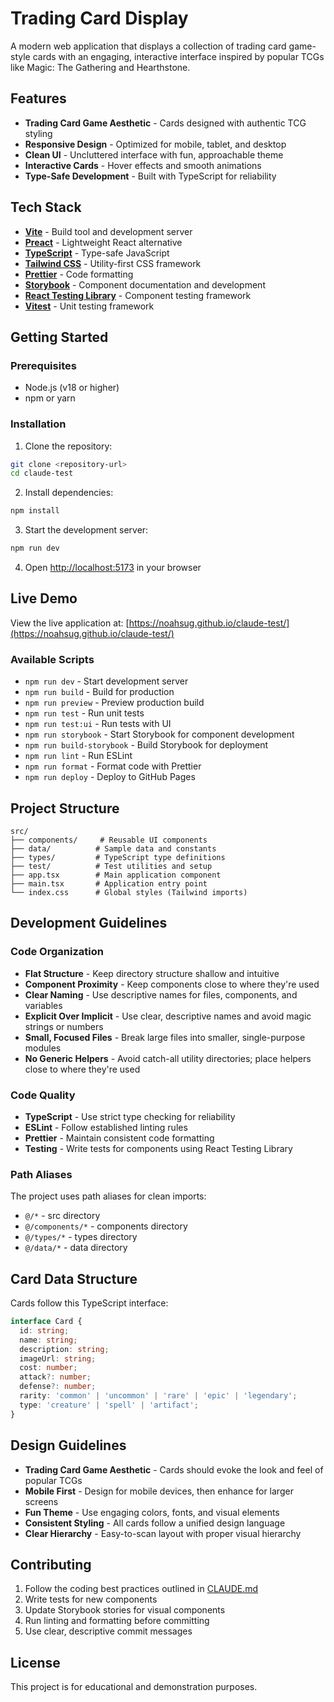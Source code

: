# Trading Card Display

A modern web application that displays a collection of trading card game-style cards with an engaging, interactive interface inspired by popular TCGs like Magic: The Gathering and Hearthstone.

## Features

- **Trading Card Game Aesthetic** - Cards designed with authentic TCG styling
- **Responsive Design** - Optimized for mobile, tablet, and desktop
- **Clean UI** - Uncluttered interface with fun, approachable theme
- **Interactive Cards** - Hover effects and smooth animations
- **Type-Safe Development** - Built with TypeScript for reliability

## Tech Stack

- **[Vite](https://vitejs.dev/)** - Build tool and development server
- **[Preact](https://preactjs.com/)** - Lightweight React alternative
- **[TypeScript](https://www.typescriptlang.org/)** - Type-safe JavaScript
- **[Tailwind CSS](https://tailwindcss.com/)** - Utility-first CSS framework
- **[Prettier](https://prettier.io/)** - Code formatting
- **[Storybook](https://storybook.js.org/)** - Component documentation and development
- **[React Testing Library](https://testing-library.com/)** - Component testing framework
- **[Vitest](https://vitest.dev/)** - Unit testing framework

## Getting Started

### Prerequisites

- Node.js (v18 or higher)
- npm or yarn

### Installation

1. Clone the repository:

```bash
git clone <repository-url>
cd claude-test
```

2. Install dependencies:

```bash
npm install
```

3. Start the development server:

```bash
npm run dev
```

4. Open [http://localhost:5173](http://localhost:5173) in your browser

## Live Demo

View the live application at: [https://noahsug.github.io/claude-test/](https://noahsug.github.io/claude-test/)

### Available Scripts

- `npm run dev` - Start development server
- `npm run build` - Build for production
- `npm run preview` - Preview production build
- `npm run test` - Run unit tests
- `npm run test:ui` - Run tests with UI
- `npm run storybook` - Start Storybook for component development
- `npm run build-storybook` - Build Storybook for deployment
- `npm run lint` - Run ESLint
- `npm run format` - Format code with Prettier
- `npm run deploy` - Deploy to GitHub Pages

## Project Structure

```
src/
├── components/     # Reusable UI components
├── data/          # Sample data and constants
├── types/         # TypeScript type definitions
├── test/          # Test utilities and setup
├── app.tsx        # Main application component
├── main.tsx       # Application entry point
└── index.css      # Global styles (Tailwind imports)
```

## Development Guidelines

### Code Organization

- **Flat Structure** - Keep directory structure shallow and intuitive
- **Component Proximity** - Keep components close to where they're used
- **Clear Naming** - Use descriptive names for files, components, and variables
- **Explicit Over Implicit** - Use clear, descriptive names and avoid magic strings or numbers
- **Small, Focused Files** - Break large files into smaller, single-purpose modules
- **No Generic Helpers** - Avoid catch-all utility directories; place helpers close to where they're used

### Code Quality

- **TypeScript** - Use strict type checking for reliability
- **ESLint** - Follow established linting rules
- **Prettier** - Maintain consistent code formatting
- **Testing** - Write tests for components using React Testing Library

### Path Aliases

The project uses path aliases for clean imports:

- `@/*` - src directory
- `@/components/*` - components directory
- `@/types/*` - types directory
- `@/data/*` - data directory

## Card Data Structure

Cards follow this TypeScript interface:

```typescript
interface Card {
  id: string;
  name: string;
  description: string;
  imageUrl: string;
  cost: number;
  attack?: number;
  defense?: number;
  rarity: 'common' | 'uncommon' | 'rare' | 'epic' | 'legendary';
  type: 'creature' | 'spell' | 'artifact';
}
```

## Design Guidelines

- **Trading Card Game Aesthetic** - Cards should evoke the look and feel of popular TCGs
- **Mobile First** - Design for mobile devices, then enhance for larger screens
- **Fun Theme** - Use engaging colors, fonts, and visual elements
- **Consistent Styling** - All cards follow a unified design language
- **Clear Hierarchy** - Easy-to-scan layout with proper visual hierarchy

## Contributing

1. Follow the coding best practices outlined in [CLAUDE.md](./CLAUDE.md)
2. Write tests for new components
3. Update Storybook stories for visual components
4. Run linting and formatting before committing
5. Use clear, descriptive commit messages

## License

This project is for educational and demonstration purposes.
